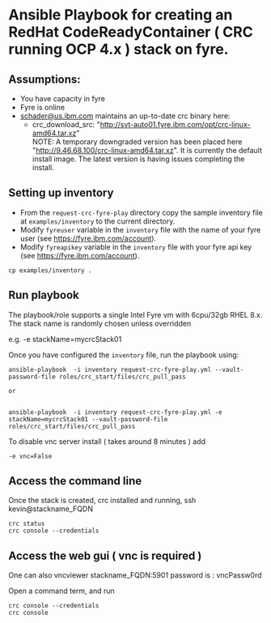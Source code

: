 # Ansible Playbook for creating an RedHat CodeReadyContainer ( CRC running OCP 4.x ) stack on fyre.

## Assumptions:

 - You have capacity in fyre
 - Fyre is online
 - schader@us.ibm.com maintains an up-to-date crc binary here:
   - crc_download_src: "http://svt-auto01.fyre.ibm.com/opt/crc-linux-amd64.tar.xz"  
   NOTE: A temporary downgraded version has been placed here "http://9.46.68.100/crc-linux-amd64.tar.xz". It is currently the default install image.  The latest version is having issues completing the install.

## Setting up inventory

- From the `request-crc-fyre-play` directory copy the sample inventory file at `examples/inventory` to the  current directory.
- Modify `fyreuser` variable in the `inventory` file with the name of your fyre user (see https://fyre.ibm.com/account).
- Modify `fyreapikey` variable in the `inventory` file  with your fyre api key (see https://fyre.ibm.com/account).

```
cp examples/inventory .
```

## Run playbook

The playbook/role supports a single Intel Fyre vm with 6cpu/32gb RHEL 8.x.  The stack name is randomly chosen unless overridden

e.g. -e stackName=mycrcStack01


Once you have configured the `inventory` file, run the playbook using:

```
ansible-playbook  -i inventory request-crc-fyre-play.yml --vault-password-file roles/crc_start/files/crc_pull_pass

or


ansible-playbook  -i inventory request-crc-fyre-play.yml -e stackName=mycrcStack01 --vault-password-file roles/crc_start/files/crc_pull_pass
```

To disable vnc server install ( takes around 8 minutes ) add
``` 
-e vnc=False
```

## Access the command line

Once the stack is created, crc installed and running, ssh kevin@stackname_FQDN

```
crc status
crc console --credentials
```

## Access the web gui ( vnc is required )

One can also vncviewer stackname_FQDN:5901
password is : vncPassw0rd

Open a command term, and run

```
crc console --credentials
crc console
```
